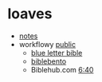 # loaves

* [notes](./loaves/1008.md)
* workflowy [public](https://workflowy.com/s/0930/wkrrGWOTFaxi36u3)
	* [blue letter bible](https://www.blueletterbible.org/kjv/mar/6/30/s_963030)
	* [biblebento](https://biblebento.com/)
	* Biblehub.com [6:40](https://biblehub.com/text/mark/6-40.htm)